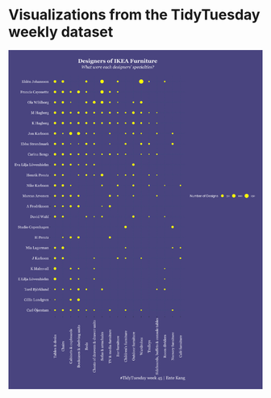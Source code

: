 # Visualizations from the TidyTuesday weekly dataset

![](https://github.com/entekang/TidyTuesday_visualization/blob/main/Ikea.png)
